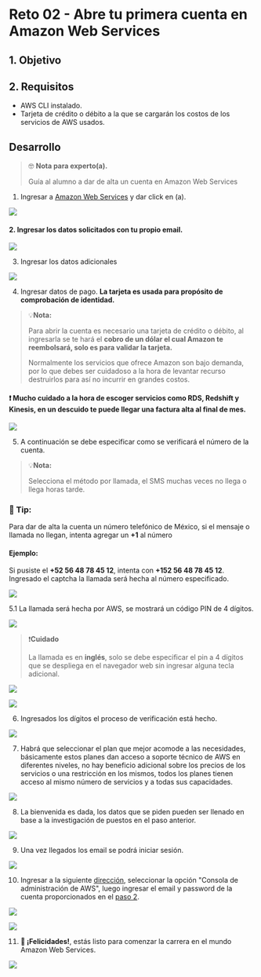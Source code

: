 # Reto 02 - Abre tu primera cuenta en Amazon Web Services

## 1. Objetivo

## 2. Requisitos

* AWS CLI instalado.
* Tarjeta de crédito o débito a la que se cargarán los costos de los
servicios de AWS usados.

## Desarrollo

> 🤓 **Nota para experto(a).**
>
>Guía al alumno a dar de alta un cuenta en Amazon Web Services

1. Ingresar a [Amazon Web Services](https://aws.amazon.com/es/console/) y dar click en (a).

<img src="img/1.png"></img>

#### 2. Ingresar los datos solicitados con tu propio email.

<img src="img/2.png"></img>

3. Ingresar los datos adicionales

<img src="img/3.png"></img>

4. Ingresar datos de pago. **La tarjeta es usada para propósito de comprobación de identidad.**

> 💡**Nota:**
>
>Para abrir la cuenta es necesario una tarjeta de crédito o débito, al ingresarla se te hará el **cobro de un dólar el cual Amazon te reembolsará, solo es para validar la tarjeta.**
>
>Normalmente los servicios que ofrece Amazon son bajo demanda, por lo que debes ser cuidadoso a la hora de levantar recurso destruirlos para así no incurrir en grandes costos.

#### ❗ Mucho cuidado a la hora de escoger servicios como RDS, Redshift y Kinesis, en un descuido te puede llegar una factura alta al final de mes.

<img src="img/4.png"></img>

5. A continuación se debe especificar como se verificará el número de la cuenta. 

> 💡**Nota:**
>
>Selecciona el método por llamada, el SMS muchas veces no llega o llega horas tarde.

### 🎩 Tip:

Para dar de alta la cuenta un número telefónico de México, si el mensaje o llamada no llegan, intenta agregar un **+1** al número

#### Ejemplo:

Si pusiste el **+52 56 48 78 45 12**, intenta con **+152 56 48 78 45 12**. 
Ingresado el captcha la llamada será hecha al número especificado.

<img src="img/5.png"></img>

5.1 La llamada será hecha por AWS, se mostrará un código PIN de 4 dígitos.

<img src="img/6.png"></img>

>❗**Cuidado**
>
> La llamada es en **inglés**, solo se debe especificar el pin a 4 dígitos que se despliega en el navegador web sin ingresar alguna tecla adicional.

<img src="img/7.png"></img>

<img src="img/8.png"></img>

6. Ingresados los dígitos el proceso de verificación está hecho.

<img src="img/9.png"></img>

7.  Habrá que seleccionar el plan que mejor acomode a las necesidades, básicamente estos planes dan acceso a soporte técnico de AWS en diferentes niveles, no hay beneficio adicional sobre los precios de los servicios o una restricción en los mismos, todos los planes tienen acceso al mismo número de servicios y a todas sus capacidades.

<img src="img/10.png"></img>

8. La bienvenida es dada, los datos que se piden pueden ser llenado en base a la investigación de puestos en el paso anterior.

<img src="img/11.png"></img>

9. Una vez llegados los email se podrá iniciar sesión.

<img src="img/12.png"></img>

10. Ingresar a la siguiente [dirección](https://aws.amazon.com/es/console/), seleccionar la opción "Consola de administración de AWS", luego ingresar el email y password de la cuenta proporcionados en el [paso 2](https://github.com/beduExpert/AWS-Cloud-Foundations2020/tree/main/1.-Fundamentos%20de%20Cómputo%20en%20la%20Nube/Reto%2002#2-ingresar-los-datos-solicitados-con-tu-propio-email).

<img src="img/13.png"></img>

<img src="img/14.png"></img>

11.  **🎉 ¡Felicidades!**, estás listo para comenzar la carrera en el mundo Amazon Web Services.

<img src="img/15.png"></img>